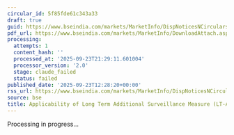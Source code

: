 ```yaml
---
circular_id: 5f85fde61c343a33
draft: true
guid: https://www.bseindia.com/markets/MarketInfo/DispNoticesNCirculars.aspx?Noticeid={A0B66910-CDD4-44EB-8A06-AEE752B2598B}&noticeno=20250923-51&dt=09/23/2025&icount=51&totcount=84&flag=0
pdf_url: https://www.bseindia.com/markets/MarketInfo/DownloadAttach.aspx?id=20250923-51&attachedId=2b5ffb7f-b099-4320-9407-9cba945ec991
processing:
  attempts: 1
  content_hash: ''
  processed_at: '2025-09-23T21:29:11.601004'
  processor_version: '2.0'
  stage: claude_failed
  status: failed
published_date: '2025-09-23T12:28:20+00:00'
rss_url: https://www.bseindia.com/markets/MarketInfo/DispNoticesNCirculars.aspx?Noticeid={A0B66910-CDD4-44EB-8A06-AEE752B2598B}&noticeno=20250923-51&dt=09/23/2025&icount=51&totcount=84&flag=0
source: bse
title: Applicability of Long Term Additional Surveillance Measure (LT-ASM)
---
```


Processing in progress...